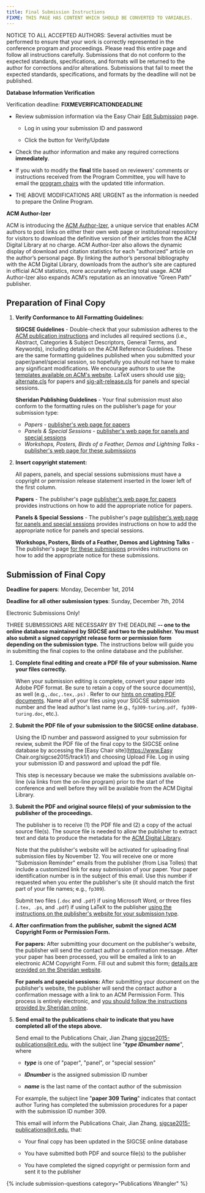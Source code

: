 ```yaml
---
title: Final Submission Instructions
FIXME: THIS PAGE HAS CONTENT WHICH SHOULD BE CONVERTED TO VARIABLES.
---
```


NOTICE TO ALL ACCEPTED AUTHORS: Several activities must be performed to ensure that your work is correctly represented in the conference program and proceedings. Please read this entire page and follow all instructions carefully. Submissions that do not conform to the expected standards, specifications, and formats will be returned to the author for corrections and/or alterations. Submissions that fail to meet the expected standards, specifications, and formats by the deadline will not be published.

**Database Information Verification**

Verification deadline: **FIXMEVERIFICATIONDEADLINE**

* Review submission information via the Easy Chair [Edit Submission]({{site.data.cfp.track1url}}) page.

    * Log in using your submission ID and password

    * Click the button for Verify/Update

* Check the author information and make any required corrections **immediately**.

* If you wish to modify the **final** title based on reviewers' comments or instructions received from the Program Committee, you will have to email the [program chairs](mailto:sigcse2016-program@rit.edu) with the updated title information.

* THE ABOVE MODIFICATIONS ARE URGENT as the information is needed to prepare the Online Program.

**ACM Author-Izer**

ACM is introducing the [ACM Author-Izer](http://www.acm.org/publications/acm-author-izer-service), a unique service that enables ACM authors to post links on either their own web page or institutional repository for visitors to download the definitive version of their articles from the ACM Digital Library at no charge. ACM Author-Izer also allows the dynamic display of download and citation statistics for each "authorized" article on the author’s personal page. By linking the author’s personal bibliography with the ACM Digital Library, downloads from the author’s site are captured in official ACM statistics, more accurately reflecting total usage. ACM Author-Izer also expands ACM’s reputation as an innovative “Green Path” publisher.

<a name="finalcopy"></a>

## Preparation of Final Copy


1. **Verify Conformance to All Formatting Guidelines:**

    **SIGCSE Guidelines** - Double-check that your submission adheres to the
      [ACM publication instructions]({{site.data.main.acmpubguidelines}}) and includes
       all required sections (i.e., Abstract, Categories & Subject Descriptors,
       General Terms, and Keywords), including details on the ACM Reference
       Guidelines.  These are the same formatting guidelines published when you
       submitted your paper/panel/special session, so hopefully you should not
       have to make any significant modifications. We encourage authors to use
       the [templates available on ACM's website](http://www.acm.org/sigs/pubs/proceed/template.html).
       LaTeX users should use [sig-alternate.cls](http://sheridanprinting.com/typedept/sig-alternate.cls)
       for papers and [sig-alt-release.cls](http://sheridanprinting.com/typedept/sig-alt-release.cls)
       for panels and special sessions.

    **Sheridan Publishing Guidelines** - Your final submission must also conform
    to the formatting rules on the publisher’s page for your submission type:

    * *Papers* - [publisher's web page for papers](http://www.sheridanprinting.com/typedept/sigcse.htm#insertCopyright)
    * *Panels & Special Sessions* - [publisher's web page for panels and special sessions](http://www.sheridanprinting.com/typedept/sigcse2.htm#insertCopyright)
    * *Workshops, Posters, Birds of a Feather, Demos and Lightning Talks* -
    [publisher's web page for these submissions](http://www.sheridanprinting.com/typedept/sigcse3.htm#insertCopyright)


2. **Insert copyright statement:**

    All papers, panels, and special sessions submissions must have a copyright or permission release statement inserted in the lower left of the first column.

    **Papers** - The publisher's page [publisher's web page for papers](http://www.sheridanprinting.com/typedept/sigcse.htm#insertCopyright) provides instructions on how to add the appropriate notice for papers.

    **Panels & Special Sessions** - The publisher's page [publisher's web page for panels and special sessions](http://www.sheridanprinting.com/typedept/sigcse2.htm#insertCopyright) provides instructions on how to add the appropriate notice for panels and special sessions.

    **Workshops, Posters, Birds of a Feather, Demos and Lightning Talks** - The publisher's page [for these submissions](http://www.sheridanprinting.com/typedept/sigcse3.htm#insertCopyright) provides instructions on how to add the appropriate notice for these submissions.

## Submission of Final Copy

**Deadline for papers**: Monday, December 1st, 2014

**Deadline for all other submission types**: Sunday, December 7th, 2014

Electronic Submissions Only!

THREE SUBMISSIONS ARE NECESSARY BY THE DEADLINE **-- one to the online database maintained by SIGCSE and two to the publisher. You must also submit a signed copyright release form or permission form depending on the submission type.** The instructions below will guide you in submitting the final copies to the online database and the publisher.

1. **Complete final editing and create a PDF file of your submission. Name your files correctly.**

    When your submission editing is complete, convert your paper into Adobe PDF format. Be sure to retain a copy of the source document(s), as well (e.g.,`.doc,.tex,.ps)` . Refer to our [hints on creating PDF documents]({{site.base}}/authors/creating_pdf.html). Name all of your files using your SIGCSE submission number and the lead author's last name (e.g., `fp309-turing.pdf, fp309-turing.doc`, etc.).

2. **Submit the PDF file of your submission to the SIGCSE online database.**

    Using the ID number and password assigned to your submission for review, submit the PDF file of the final copy to the SIGCSE online database by accessing the [Easy Chair site](https://www.Easy Chair.org/sigcse2015/track1/) and choosing Upload File. Log in using your submission ID and password and upload the pdf file.

    This step is necessary because we make the submissions available on-line (via links from the on-line program) prior to the start of the conference and well before they will be available from the ACM Digital Library.

3. **Submit the PDF and original source file(s) of your submission to the publisher of the proceedings.**

    The publisher is to receive (1) the PDF file and (2) a copy of the actual source file(s). The source file is needed to allow the publisher to extract text and data to produce the metadata for the [ACM Digital Library](http://www.acm.org/dl).

    Note that the publisher's website will be activated for uploading final submission files by November 12. You will receive one or more "Submission Reminder" emails from the publisher (from Lisa Tolles) that include a customized link for easy submission of your paper. Your paper identification number is in the subject of this email. Use this number if requested when you enter the publisher's site (it should match the first part of your file names; e.g., `fp309`).

    Submit two files (`.doc` and `.pdf`) if using Microsoft Word, or three files (`.tex, .ps`, and `.pdf`) if using LaTeX to the publisher [using the instructions on the publisher's website for your submission type](#finalcopy).

4. **After confirmation from the publisher, submit the signed ACM Copyright Form or Permission Form.**

    **For papers:** After submitting your document on the publisher's website, the publisher will send the contact author a confirmation message. After your paper has been processed, you will be emailed a link to an electronic ACM Copyright Form. Fill out and submit this form; [details are provided on the Sheridan website](http://www.sheridanprinting.com/typedept/sigcse.htm).

    **For panels and special sessions:** After submitting your document on the publisher's website, the publisher will send the contact author a confirmation message with a link to an ACM Permission Form. This process is entirely electronic, and [you should follow the instructions provided by Sheridan online](http://www.sheridanprinting.com/typedept/sigcse2.htm).

5. **Send email to the publications chair to indicate that you have completed all of the steps above.**

    Send email to the Publications Chair, Jian Zhang [sigcse2015-publications@rit.edu](mailto:sigcse2015-publications@rit.edu), with the subject line "**_type IDnumber name_**", where

    * **_type_** is one of "paper", "panel", or "special session"

    * **_IDnumber_** is the assigned submission ID number

    * **_name_** is the last name of the contact author of the submission

    For example, the subject line "**paper 309 Turing**" indicates that contact author Turing has completed the submission procedures for a paper with the submission ID number 309.

    This email will inform the Publications Chair, Jian Zhang, [sigcse2015-publications@rit.edu](mailto:sigcse2015-publications@rit.edu), that:

    * Your final copy has been updated in the SIGCSE online database

    * You have submitted both PDF and source file(s) to the publisher

    * You have completed the signed copyright or permission form and sent it to the publisher

{% include submission-questions category="Publications Wrangler" %}
